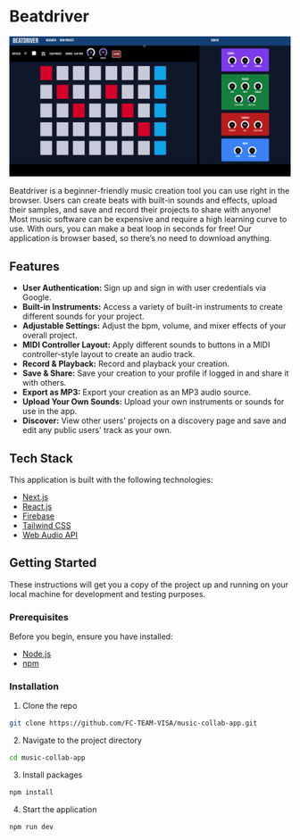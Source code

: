# Beatdriver

![beatdriver](./public/beatdriver.gif)

Beatdriver is a beginner-friendly music creation tool you can use right in the browser. Users can create beats with built-in sounds and effects, upload their samples, and save and record their projects to share with anyone! Most music software can be expensive and require a high learning curve to use. With ours, you can make a beat loop in seconds for free! Our application is browser based, so there’s no need to download anything.

## Features

- **User Authentication:** Sign up and sign in with user credentials via Google.
- **Built-in Instruments:** Access a variety of built-in instruments to create different sounds for your project.
- **Adjustable Settings:** Adjust the bpm, volume, and mixer effects of your overall project.
- **MIDI Controller Layout:** Apply different sounds to buttons in a MIDI controller-style layout to create an audio track.
- **Record & Playback:** Record and playback your creation.
- **Save & Share:** Save your creation to your profile if logged in and share it with others.
- **Export as MP3:** Export your creation as an MP3 audio source.
- **Upload Your Own Sounds:** Upload your own instruments or sounds for use in the app.
- **Discover:** View other users' projects on a discovery page and save and edit any public users' track as your own.

## Tech Stack

This application is built with the following technologies:

- [Next.js](https://nextjs.org/)
- [React.js](https://reactjs.org/)
- [Firebase](https://firebase.google.com/)
- [Tailwind CSS](https://tailwindcss.com/)
- [Web Audio API](https://developer.mozilla.org/en-US/docs/Web/API/Web_Audio_API)

## Getting Started

These instructions will get you a copy of the project up and running on your local machine for development and testing purposes.

### Prerequisites

Before you begin, ensure you have installed:

- [Node.js](https://nodejs.org/)
- [npm](https://www.npmjs.com/)

### Installation

1. Clone the repo

```bash
git clone https://github.com/FC-TEAM-VISA/music-collab-app.git
```

2. Navigate to the project directory

```bash
cd music-collab-app
```

3. Install packages

```bash
npm install
```

4. Start the application

```bash
npm run dev
```
